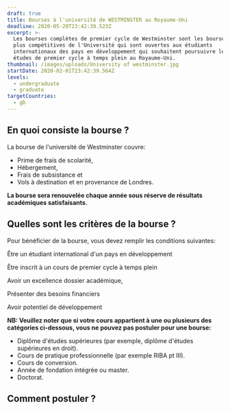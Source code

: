 ```yaml
---
draft: true
title: Bourses à l'université de WESTMINSTER au Royaume-Uni
deadline: 2020-05-29T23:42:39.523Z
excerpt: >-
  Les bourses complètes de premier cycle de Westminster sont les bourses les
  plus compétitives de l'Université qui sont ouvertes aux étudiants
  internationaux des pays en développement qui souhaitent poursuivre leurs
  études de premier cycle à temps plein au Royaume-Uni.
thumbnail: /images/uploads/University of westminster.jpg
startDate: 2020-02-01T23:42:39.564Z
levels:
  - undergraduate
  - graduate
targetCountries:
  - gb
---
```

## En quoi consiste la bourse ?

La bourse de l'université de Westminster couvre:

* Prime de frais de scolarité, 
* Hébergement, 
* Frais de subsistance et 
* Vols à destination et en provenance de Londres.

**La bourse sera renouvelée chaque année sous réserve de résultats académiques satisfaisants.**

## Quelles sont les critères de la bourse ?

Pour bénéficier de la bourse, vous devez remplir les conditions suivantes:

Être un étudiant international d'un pays en développement 

Être inscrit à un cours de premier cycle à temps plein

Avoir un excellence dossier académique, 

Présenter des besoins financiers 

Avoir potentiel de développement

**NB: Veuillez noter que si votre cours appartient à une ou plusieurs des catégories ci-dessous, vous ne pouvez pas postuler pour une bourse:**

* Diplôme d'études supérieures (par exemple, diplôme d'études supérieures en droit).
* Cours de pratique professionnelle (par exemple RIBA pt III).
* Cours de conversion.
* Année de fondation intégrée ou master.
* Doctorat.

## Comment postuler ?
